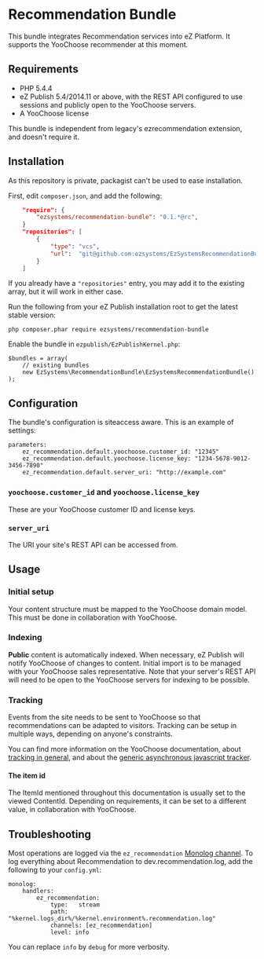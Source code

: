 # Recommendation Bundle
This bundle integrates Recommendation services into eZ Platform. It supports the YooChoose recommender at this moment.

## Requirements

- PHP 5.4.4
- eZ Publish 5.4/2014.11 or above, with the REST API configured to use sessions and publicly open to the YooChoose servers.
- A YooChoose license

This bundle is independent from legacy's ezrecommendation extension, and doesn't require it.

## Installation
As this repository is private, packagist can't be used to ease installation.

First, edit `composer.json`, and add the following:
```json
    "require": {
        "ezsystems/recommendation-bundle": "0.1.*@rc",
    }
    "repositories": [
        {
            "type": "vcs",
            "url":  "git@github.com:ezsystems/EzSystemsRecommendationBundle.git"
        }
    ]
```
If you already have a `"repositories"` entry, you may add it to the existing array,
but it will work in either case.

Run the following from your eZ Publish installation root to get the latest stable version:
```
php composer.phar require ezsystems/recommendation-bundle
```

Enable the bundle in `ezpublish/EzPublishKernel.php`:
```
$bundles = array(
    // existing bundles
    new EzSystems\RecommendationBundle\EzSystemsRecommendationBundle()
);
```

## Configuration
The bundle's configuration is siteaccess aware. This is an example of settings:
```
parameters:
    ez_recommendation.default.yoochoose.customer_id: "12345"
    ez_recommendation.default.yoochoose.license_key: "1234-5678-9012-3456-7890"
    ez_recommendation.default.server_uri: "http://example.com"
```

### `yoochoose.customer_id` and `yoochoose.license_key`
These are your YooChoose customer ID and license keys.

### `server_uri`
The URI your site's REST API can be accessed from.

## Usage

### Initial setup
Your content structure must be mapped to the YooChoose domain model. This must be done in collaboration with YooChoose.

### Indexing
**Public** content is automatically indexed. When necessary, eZ Publish will notify YooChoose of changes to content. Initial import is to be managed with your YooChoose sales representative. Note that your server's REST API will need to be open to the YooChoose servers for indexing to be possible.

### Tracking
Events from the site needs to be sent to YooChoose so that recommendations can be adapted to visitors. Tracking can be setup in multiple ways, depending on anyone's constraints.

You can find more information on the YooChoose documentation, about [tracking in general](https://doc.yoochoose.net/display/PUBDOC/1.+Tracking+Events), and about the [generic asynchronous javascript tracker](https://doc.yoochoose.net/display/PUBDOC/Tracking+with+yc.js).

#### The item id
The ItemId mentioned throughout this documentation is usually set to the viewed ContentId. Depending on requirements, it can be set to a different value, in collaboration with YooChoose.

## Troubleshooting
Most operations are logged via the `ez_recommendation` [Monolog channel](http://symfony.com/doc/current/cookbook/logging/channels_handlers.html). To log everything about Recommendation to dev.recommendation.log, add the following to your `config.yml`:

```
monolog:
    handlers:
        ez_recommendation:
            type:   stream
            path:   "%kernel.logs_dir%/%kernel.environment%.recommendation.log"
            channels: [ez_recommendation]
            level: info
```

You can replace `info` by `debug` for more verbosity.

